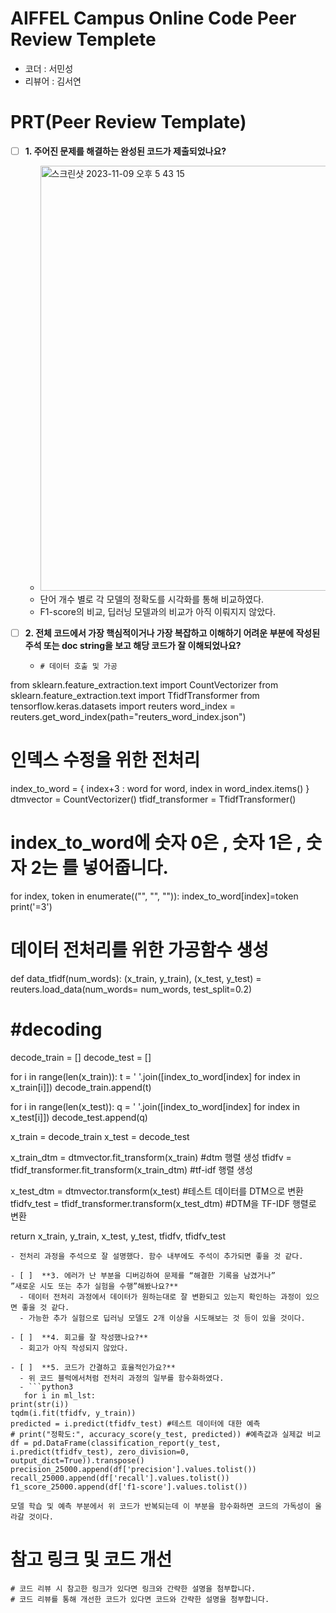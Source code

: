 # AIFFEL Campus Online Code Peer Review Templete
- 코더 : 서민성
- 리뷰어 : 김서연


# PRT(Peer Review Template)
- [ ]  **1. 주어진 문제를 해결하는 완성된 코드가 제출되었나요?**
    - <img width="680" alt="스크린샷 2023-11-09 오후 5 43 15" src="https://github.com/minsung6333/AIFFEL_Quest/assets/112914475/fb62f91c-6536-44dd-8e41-f0b2763816b4">
    - 단어 개수 별로 각 모델의 정확도를 시각화를 통해 비교하였다.
    - F1-score의 비교, 딥러닝 모델과의 비교가 아직 이뤄지지 않았다.
    
- [ ]  **2. 전체 코드에서 가장 핵심적이거나 가장 복잡하고 이해하기 어려운 부분에 작성된 
주석 또는 doc string을 보고 해당 코드가 잘 이해되었나요?**
    - ```python3
      # 데이터 호출 및 가공
from sklearn.feature_extraction.text import CountVectorizer
from sklearn.feature_extraction.text import TfidfTransformer
from tensorflow.keras.datasets import reuters
word_index = reuters.get_word_index(path="reuters_word_index.json")

# 인덱스 수정을 위한 전처리
index_to_word = { index+3 : word for word, index in word_index.items() }
dtmvector = CountVectorizer()
tfidf_transformer = TfidfTransformer()


# index_to_word에 숫자 0은 , 숫자 1은 , 숫자 2는 를 넣어줍니다.
for index, token in enumerate(("", "", "")):
  index_to_word[index]=token
print('=3')

# 데이터 전처리를 위한 가공함수 생성
def data_tfidf(num_words):
  (x_train, y_train), (x_test, y_test) = reuters.load_data(num_words= num_words, test_split=0.2)

  # #decoding
  decode_train = []
  decode_test = []

  for i in range(len(x_train)):
    t = ' '.join([index_to_word[index] for index in x_train[i]])
    decode_train.append(t)

  for i in range(len(x_test)):
    q = ' '.join([index_to_word[index] for index in x_test[i]])
    decode_test.append(q)

  x_train = decode_train
  x_test = decode_test


  x_train_dtm = dtmvector.fit_transform(x_train) #dtm 행렬 생성
  tfidfv = tfidf_transformer.fit_transform(x_train_dtm) #tf-idf 행렬 생성

  x_test_dtm = dtmvector.transform(x_test) #테스트 데이터를 DTM으로 변환
  tfidfv_test = tfidf_transformer.transform(x_test_dtm) #DTM을 TF-IDF 행렬로 변환

  return x_train, y_train, x_test, y_test, tfidfv, tfidfv_test
  ```
  - 전처리 과정을 주석으로 잘 설명했다. 함수 내부에도 주석이 추가되면 좋을 것 같다.
        
- [ ]  **3. 에러가 난 부분을 디버깅하여 문제를 “해결한 기록을 남겼거나” 
”새로운 시도 또는 추가 실험을 수행”해봤나요?**
    - 데이터 전처리 과정에서 데이터가 원하는대로 잘 변환되고 있는지 확인하는 과정이 있으면 좋을 것 같다.
    - 가능한 추가 실험으로 딥러닝 모델도 2개 이상을 시도해보는 것 등이 있을 것이다.
        
- [ ]  **4. 회고를 잘 작성했나요?**
    - 회고가 아직 작성되지 않았다.
        
- [ ]  **5. 코드가 간결하고 효율적인가요?**
    - 위 코드 블럭에서처럼 전처리 과정의 일부를 함수화하였다.
    - ```python3
     for i in ml_lst:
  print(str(i))
  tqdm(i.fit(tfidfv, y_train))
  predicted = i.predict(tfidfv_test) #테스트 데이터에 대한 예측
  # print("정확도:", accuracy_score(y_test, predicted)) #예측값과 실제값 비교
  df = pd.DataFrame(classification_report(y_test, i.predict(tfidfv_test), zero_division=0, output_dict=True)).transpose()
  precision_25000.append(df['precision'].values.tolist())
  recall_25000.append(df['recall'].values.tolist())
  f1_score_25000.append(df['f1-score'].values.tolist())
   ```
    모델 학습 및 예측 부분에서 위 코드가 반복되는데 이 부분을 함수화하면 코드의 가독성이 올라갈 것이다.

# 참고 링크 및 코드 개선
```
# 코드 리뷰 시 참고한 링크가 있다면 링크와 간략한 설명을 첨부합니다.
# 코드 리뷰를 통해 개선한 코드가 있다면 코드와 간략한 설명을 첨부합니다.
```
